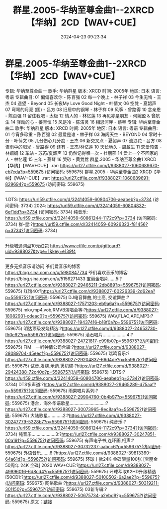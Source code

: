 ﻿---
title: 群星.2005-华纳至尊金曲1--2XRCD【华纳】2CD【WAV+CUE】
date: 2024-04-23 09:23:34
categories: WAV车载音乐、镜像
tags: 华语中文
---
# 群星.2005-华纳至尊金曲1--2XRCD【华纳】2CD【WAV+CUE】

专辑: 华纳至尊金曲一
歌手: 华纳群星
版本: XRCD
时间: 2005年
地区: 日本
语言: 粤语
专辑曲目:
01 偏偏喜欢你 - 陈百强
02 每一个晚上 - 林子祥
03 今生无悔 - 王杰
04 遥望 - Beyond
05 长夜My Love Good Night - 叶倩文
06 空凳 - 夏韶声
07 弯弯的月亮 (国) - 吕方
08 旧居中的钢琴 - 林子祥
09 风筝 - 曾路得
10 念亲恩 - 陈百强
11 留住我吧 - 太极
12 情人的 - 林忆莲
13 再见亦是朋友 - 何婉盈 & 曾航生
14 驿动的心 - 姜育恒
15 风是冷 - 陈洁灵
16 相思河畔 - 蔡琴
专辑: 华纳至尊金曲二
歌手: 华纳群星
版本: XRCD
时间: 2005年
地区: 日本
语言: 粤语
专辑曲目:
01 今宵多珍重 - 陈百强
02 最爱是谁 - 林子祥
03 海阔天空 - BEYOND
04 零时十分 - 叶蒨文
05 几分伤心几分痴 - 王杰
06 新交叉点 - 夏韶声
07 流浪花 - 吕方
08 骤雨中的阳光 - 曾路得
09 还有 - 王杰/林忆莲
10 天长地久 - 周啟生
11 恋爱预告 - 林姍姍
12 车站 - 苏芮/夏韶声
13 仍然记得嗰一次 - 杜丽莎
14 爱上一个不回家的人 - 林忆莲
15 三年 - 蔡琴
16 哭砂 - 黄鶯鶯
群星.2005 - 华纳至尊金曲1 XRCD【华纳】【WAV+CUE】.rar:
https://url27.ctfile.com/f/9388027-1060689670-eb7cda?p=559675
(访问密码: 559675)
群星.2005 - 华纳至尊金曲2 XRCD【华纳】【WAV+CUE】.rar: https://url27.ctfile.com/f/9388027-1060689691-829694?p=559675
(访问密码: 559675)
***********************************************************************************************
1.DTS: https://url59.ctfile.com/d/32414059-60804706-aeabeb?p=3734
(访问密码: 3734)
2024: https://url59.ctfile.com/d/32414059-60804832-6ef1dd?p=3734
(访问密码: 3734)
纯音乐: https://url59.ctfile.com/d/32414059-60861244-1172c9?p=3734
(访问密码: 3734)
群-星:?https://url59.ctfile.com/d/32414059-60926323-f81456?p=3734?(访问密码:
3734)
*****************************************************
升级城通网盘10元红包
https://www.ctfile.com/p/giftcard?uid=9388027&type=1&key=e139f4
**************************
更多无损音乐请访问
爷们爱音乐的博客
https://blog.sina.com.cn/u/5980847734
爷们喜欢音乐的博客https://blog.sina.com.cn/u/5156271433
宝丽金唱片......5:?https://url27.ctfile.com/d/9388027-29465211-2db889?p=559675?(访问密码:
559675)
红馆40:?https://url27.ctfile.com/d/9388027-60226339-2d62ea?p=559675?(访问密码:
559675)
DJ电音舞曲,的士高, 交谊舞曲:?https://url27.ctfile.com/d/9388027-17571203-eb9a6a?p=559675?(访问密码:
559675)
mkv,mp4,vob,RMVB演唱会等:?https://url27.ctfile.com/d/9388027-18082931-cdeac0?p=559675?(访问密码:
559675)
WAV,FLAC,APE,MP3:?https://url27.ctfile.com/d/9388027-19437416-b18f0a?p=559675?(访问密码:
559675)
明达顶级发烧精选:?https://url27.ctfile.com/d/9388027-24653730-f50e92?p=559675?(访问密码:
559675)
滚石唱片...................4:?https://url27.ctfile.com/d/9388027-24721817-c99fb0?p=559675?(访问密码:
559675)
FIM　一听钟情公司合辑:?https://url27.ctfile.com/d/9388027-28089704-45eecf?p=559675?(访问密码:
559675)
瑞鸣音乐:?https://url27.ctfile.com/d/9388027-29204837-66d4de?p=559675?(访问密码:
559675)
试音.发烧.示范.煲机碟:?https://url27.ctfile.com/d/9388027-29424388-72c40d?p=559675?(访问密码:
559675)
1.DTS:?https://url59.ctfile.com/d/32414059-60804706-aeabeb?p=3734?(访问密码:
3734)
DTS多声道:?https://url27.ctfile.com/d/9388027-29465289-d75aaf?p=559675?(访问密码:
559675)
雨果唱片系列:?https://url27.ctfile.com/d/9388027-29904760-0b4b97?p=559675?(访问密码:
559675)
港台，海外华语歌星............................:?https://url27.ctfile.com/d/9388027-30073965-8ec8aa?p=559675?(访问密码:
559675)
大陆歌星............2:?https://url27.ctfile.com/d/9388027-30247779-5328b7?p=559675?(访问密码:
559675)
纯音乐:?https://url59.ctfile.com/d/32414059-60861244-1172c9?p=3734?(访问密码:
3734)
纯音乐...................3:?https://url27.ctfile.com/d/9388027-30247851-00a191?p=559675?(访问密码:
559675)
有声电子书,连环画,相声:?https://url27.ctfile.com/d/9388027-30732237-aabcc6?p=559675?(访问密码:
559675)
外语音乐.......6:?https://url27.ctfile.com/d/9388027-39813360-64a61d?p=559675?(访问密码:
559675)
环球十款24K-金碟限量100张 [宝丽金50周年 24K 金碟] 2020 WAV+CUE:?https://url27.ctfile.com/d/9388027-49896016-6d8cd4?p=559675?(访问密码:
559675)
环球萃取K2HD升级精选[50CD]:?https://url27.ctfile.com/d/9388027-50100502-6a2ae2?p=559675?(访问密码:
559675)
网络歌曲:?https://url27.ctfile.com/d/9388027-50319211-301150?p=559675?(访问密码:
559675)
03新专辑:?https://url27.ctfile.com/d/9388027-50675734-a2ebd9?p=559675?(访问密码:
559675)
原文：[链接](https://blog.sina.com.cn/s/blog_1647c7e76010315at.html)